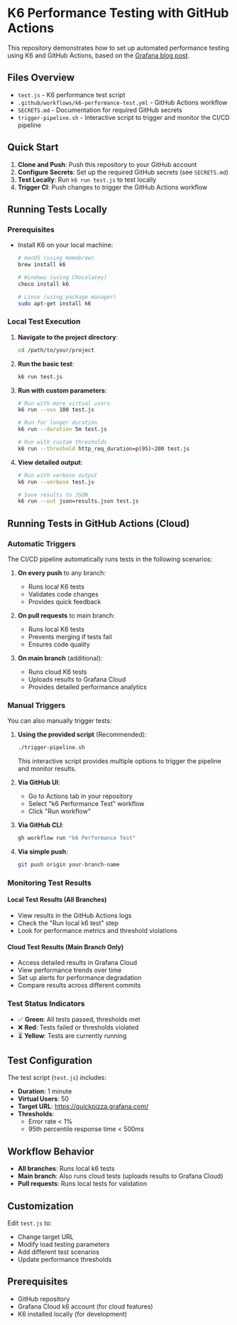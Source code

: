 # K6 Performance Testing with GitHub Actions

This repository demonstrates how to set up automated performance testing using K6 and GitHub Actions, based on the [Grafana blog post](https://grafana.com/blog/2024/07/15/performance-testing-with-grafana-k6-and-github-actions/).

## Files Overview

- `test.js` - K6 performance test script
- `.github/workflows/k6-performance-test.yml` - GitHub Actions workflow
- `SECRETS.md` - Documentation for required GitHub secrets
- `trigger-pipeline.sh` - Interactive script to trigger and monitor the CI/CD pipeline

## Quick Start

1. **Clone and Push**: Push this repository to your GitHub account
2. **Configure Secrets**: Set up the required GitHub secrets (see `SECRETS.md`)
3. **Test Locally**: Run `k6 run test.js` to test locally
4. **Trigger CI**: Push changes to trigger the GitHub Actions workflow

## Running Tests Locally

### Prerequisites
- Install K6 on your local machine:
  ```bash
  # macOS (using Homebrew)
  brew install k6
  
  # Windows (using Chocolatey)
  choco install k6
  
  # Linux (using package manager)
  sudo apt-get install k6
  ```

### Local Test Execution
1. **Navigate to the project directory**:
   ```bash
   cd /path/to/your/project
   ```

2. **Run the basic test**:
   ```bash
   k6 run test.js
   ```

3. **Run with custom parameters**:
   ```bash
   # Run with more virtual users
   k6 run --vus 100 test.js
   
   # Run for longer duration
   k6 run --duration 5m test.js
   
   # Run with custom thresholds
   k6 run --threshold http_req_duration=p(95)<200 test.js
   ```

4. **View detailed output**:
   ```bash
   # Run with verbose output
   k6 run --verbose test.js
   
   # Save results to JSON
   k6 run --out json=results.json test.js
   ```

## Running Tests in GitHub Actions (Cloud)

### Automatic Triggers
The CI/CD pipeline automatically runs tests in the following scenarios:

1. **On every push** to any branch:
   - Runs local K6 tests
   - Validates code changes
   - Provides quick feedback

2. **On pull requests** to main branch:
   - Runs local K6 tests
   - Prevents merging if tests fail
   - Ensures code quality

3. **On main branch** (additional):
   - Runs cloud K6 tests
   - Uploads results to Grafana Cloud
   - Provides detailed performance analytics

### Manual Triggers
You can also manually trigger tests:

1. **Using the provided script** (Recommended):
   ```bash
   ./trigger-pipeline.sh
   ```
   This interactive script provides multiple options to trigger the pipeline and monitor results.

2. **Via GitHub UI**:
   - Go to Actions tab in your repository
   - Select "k6 Performance Test" workflow
   - Click "Run workflow"

3. **Via GitHub CLI**:
   ```bash
   gh workflow run "k6 Performance Test"
   ```

4. **Via simple push**:
   ```bash
   git push origin your-branch-name
   ```

### Monitoring Test Results

#### Local Test Results (All Branches)
- View results in the GitHub Actions logs
- Check the "Run local k6 test" step
- Look for performance metrics and threshold violations

#### Cloud Test Results (Main Branch Only)
- Access detailed results in Grafana Cloud
- View performance trends over time
- Set up alerts for performance degradation
- Compare results across different commits

### Test Status Indicators
- ✅ **Green**: All tests passed, thresholds met
- ❌ **Red**: Tests failed or thresholds violated
- ⏳ **Yellow**: Tests are currently running

## Test Configuration

The test script (`test.js`) includes:
- **Duration**: 1 minute
- **Virtual Users**: 50
- **Target URL**: https://quickpizza.grafana.com/
- **Thresholds**: 
  - Error rate < 1%
  - 95th percentile response time < 500ms

## Workflow Behavior

- **All branches**: Runs local k6 tests
- **Main branch**: Also runs cloud tests (uploads results to Grafana Cloud)
- **Pull requests**: Runs local tests for validation

## Customization

Edit `test.js` to:
- Change target URL
- Modify load testing parameters
- Add different test scenarios
- Update performance thresholds

## Prerequisites

- GitHub repository
- Grafana Cloud k6 account (for cloud features)
- K6 installed locally (for development)